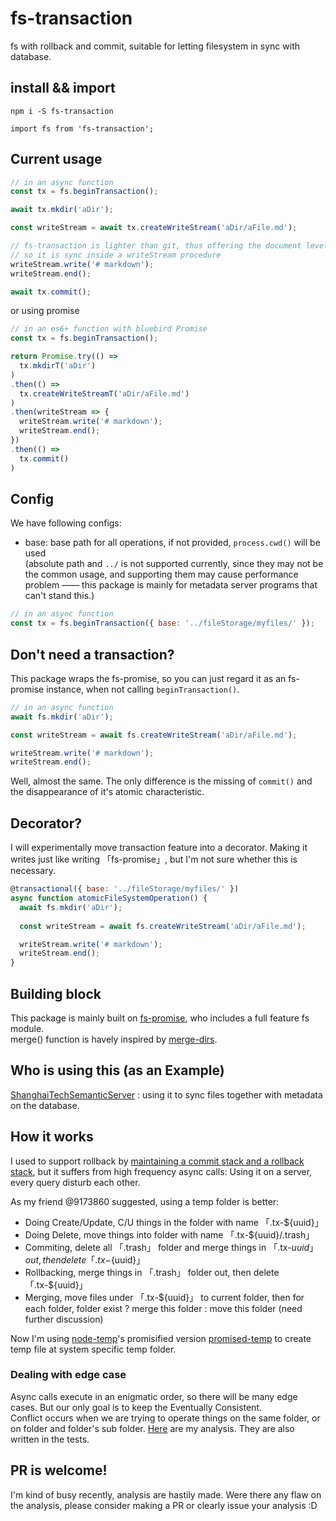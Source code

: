 # fs-transaction
fs with rollback and commit, suitable for letting filesystem in sync with database.
  
## install && import
```
npm i -S fs-transaction
```
  
```javasctipt
import fs from 'fs-transaction';
```
## Current usage
```javascript
// in an async function
const tx = fs.beginTransaction();

await tx.mkdir('aDir');

const writeStream = await tx.createWriteStream('aDir/aFile.md');

// fs-transaction is lighter than git, thus offering the document level rollback but not the line level rollback.
// so it is sync inside a writeStream procedure
writeStream.write('# markdown');
writeStream.end();

await tx.commit();
```
or using promise
```javascript
// in an es6+ function with bluebird Promise
const tx = fs.beginTransaction();

return Promise.try(() =>
  tx.mkdirT('aDir')
)
.then(() =>
  tx.createWriteStreamT('aDir/aFile.md')
)
.then(writeStream => {
  writeStream.write('# markdown');
  writeStream.end();
})
.then(() =>
  tx.commit()
)
```  

## Config
We have following configs:  
- base: base path for all operations, if not provided, ```process.cwd()``` will be used  
(absolute path and ```../``` is not supported currently, since they may not be the common usage, 
and supporting them may cause performance problem —— 
this package is mainly for metadata server programs that can't stand this.)
```javascript
// in an async function
const tx = fs.beginTransaction({ base: '../fileStorage/myfiles/' });
```



## Don't need a transaction?
This package wraps the fs-promise, so you can just regard it as an fs-promise instance, when not calling ```beginTransaction()```.  
```javascript
// in an async function
await fs.mkdir('aDir');

const writeStream = await fs.createWriteStream('aDir/aFile.md');

writeStream.write('# markdown');
writeStream.end();
```
Well, almost the same. The only difference is the missing of ```commit()``` and the disappearance of it's atomic characteristic.   

## Decorator?
I will experimentally move transaction feature into a decorator. Making it writes just like writing 「fs-promise」, but I'm not sure whether this is necessary.
```javascript
@transactional({ base: '../fileStorage/myfiles/' })
async function atomicFileSystemOperation() {
  await fs.mkdir('aDir');
  
  const writeStream = await fs.createWriteStream('aDir/aFile.md');

  writeStream.write('# markdown');
  writeStream.end();
}
```
  
## Building block
This package is mainly built on [fs-promise](https://github.com/kevinbeaty/fs-promise), who includes a full feature fs module.  
merge() function is havely inspired by [merge-dirs](https://github.com/binocarlos/merge-dirs).
  
## Who is using this (as an Example)  
[ShanghaiTechSemanticServer](https://github.com/Learnone/ShanghaiTechAPPServer) : using it to sync files together with metadata on the database.
  
## How it works
I used to support rollback by [maintaining a commit stack and a rollback stack](https://github.com/linonetwo/fs-transaction/blob/master/doc/originalThinking.md), but it suffers from high frequency async calls: Using it on a server, every query disturb each other.   

As my friend @9173860 suggested, using a temp folder is better:  
- Doing Create/Update, C/U things in the folder with name 「.tx-${uuid}」
- Doing Delete, move things into folder with name 「.tx-${uuid}/.trash」
- Commiting, delete all 「.trash」 folder and merge things in 「.tx-${uuid}」 out, then delete 「.tx-${uuid}」
- Rollbacking, merge things in 「.trash」 folder out, then delete 「.tx-${uuid}」
- Merging, move files under 「.tx-${uuid}」 to current folder, then for each folder, folder exist ? merge this folder : move this folder (need further discussion)
  
Now I'm using [node-temp](https://github.com/bruce/node-temp)'s promisified version [promised-temp](https://github.com/mikaturunen/promised-temp) to create temp file at system specific temp folder.  
  
### Dealing with edge case  
Async calls execute in an enigmatic order, so there will be many edge cases. But our only goal is to keep the Eventually Consistent.  
Conflict occurs when we are trying to operate things on the same folder, or on folder and folder's sub folder. [Here](https://github.com/linonetwo/fs-transaction/blob/master/doc/usingTempDir.md) are my analysis. They are also written in the tests.  

## PR is welcome!
I'm kind of busy recently, analysis are hastily made. Were there any flaw on the analysis, please consider making a PR or clearly issue your analysis :D    
